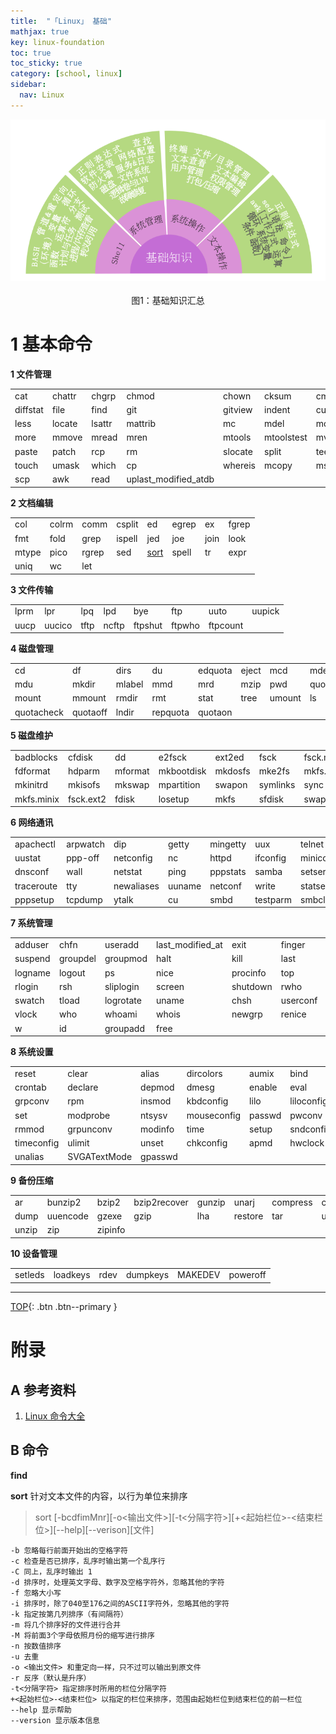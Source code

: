 ```yaml
---
title:  "「Linux」 基础"
mathjax: true
key: linux-foundation
toc: true
toc_sticky: true
category: [school, linux]
sidebar:
  nav: Linux
---
```

<span id="head"></span>

<!--more-->

<center class="half">
<img src="/assets/images/linux/survey.png">&emsp;<br>图1：基础知识汇总
</center>  

# 1 基本命令

**1 文件管理**    

| | | | | | | | |
| --- | --- | --- | --- | --- | --- | --- | --- |
| cat | chattr | chgrp | chmod | chown | cksum | cmp | diff |
| diffstat | file | find | git | gitview | indent | cut | ln |
| less | locate | lsattr | mattrib | mc | mdel  | mdir | mktemp |
| more | mmove | mread | mren | mtools | mtoolstest | mv | od |
| paste | patch | rcp | rm | slocate | split | tee | tmpwatch |
| touch | umask | which | cp | whereis | mcopy | mshowfat | rhmask |
| scp | awk | read | uplast_modified_atdb |

**2 文档编辑**   

| | | | | | | | |
| --- | --- | --- | --- | --- | --- | --- | --- |
| col | colrm | comm | csplit | ed | egrep | ex | fgrep |
| fmt | fold | grep | ispell | jed | joe | join | look |
| mtype | pico | rgrep | sed | [sort](#sort) | spell | tr | expr |
| uniq | wc | let |

**3 文件传输**    

| | | | | | | | |
| --- | --- | --- | --- | --- | --- | --- | --- |
| lprm | lpr | lpq | lpd | bye | ftp | uuto | uupick |
| uucp | uucico | tftp | ncftp | ftpshut | ftpwho | ftpcount |

**4 磁盘管理**  

| | | | | | | | |
| --- | --- | --- | --- | --- | --- | --- | --- |
| cd | df | dirs | du | edquota | eject | mcd | mdeltree |
| mdu | mkdir | mlabel | mmd | mrd | mzip | pwd | quota |
| mount | mmount | rmdir | rmt | stat | tree | umount | ls |
| quotacheck | quotaoff | lndir | repquota | quotaon |

**5 磁盘维护**  

| | | | | | | | |
| --- | --- | --- | --- | --- | --- | --- | --- |
| badblocks | cfdisk | dd | e2fsck | ext2ed | fsck | fsck.minix | fsconf |
| fdformat | hdparm | mformat | mkbootdisk | mkdosfs | mke2fs | mkfs.ext2 | mkfs.msdos |
| mkinitrd | mkisofs | mkswap | mpartition | swapon | symlinks | sync | mbadblocks |
| mkfs.minix | fsck.ext2 | fdisk | losetup | mkfs | sfdisk | swapoff |     

**6 网络通讯**  

| | | | | | | | |
| --- | --- | --- | --- | --- | --- | --- | --- |
| apachectl | arpwatch | dip | getty | mingetty | uux | telnet | uulog |
| uustat | ppp-off | netconfig | nc | httpd | ifconfig | minicom | mesg |
| dnsconf | wall | netstat | ping | pppstats | samba | setserial | talk |
| traceroute | tty | newaliases | uuname | netconf | write | statserial | efax |
| pppsetup | tcpdump | ytalk | cu | smbd | testparm | smbclient | shapecfg |

**7 系统管理**  

| | | | | | | | |
| --- | --- | --- | --- | --- | --- | --- | --- |
| adduser | chfn | useradd | last_modified_at | exit | finger | fwhios | sleep |
| suspend | groupdel | groupmod | halt | kill | last | lastb | login |
| logname | logout | ps | nice | procinfo | top | pstree | reboot |
| rlogin | rsh | sliplogin | screen | shutdown | rwho | sudo | gitps |
| swatch | tload | logrotate | uname | chsh | userconf | userdel | usermod |
| vlock | who | whoami | whois | newgrp | renice | su | skill |
| w | id | groupadd | free |

**8 系统设置**  

| | | | | | | | |
| --- | --- | --- | --- | --- | --- | --- | --- |
| reset | clear | alias | dircolors | aumix | bind | chroot | clock |
| crontab | declare | depmod | dmesg | enable | eval | export | pwunconv |
| grpconv | rpm | insmod | kbdconfig | lilo | liloconfig | lsmod | minfo |
| set | modprobe | ntsysv | mouseconfig | passwd | pwconv | rlast_modified_at | resize |
| rmmod | grpunconv | modinfo | time | setup | sndconfig | setenv | setconsole |
| timeconfig | ulimit | unset | chkconfig | apmd | hwclock | mkkickstart | fbset |
| unalias | SVGATextMode | gpasswd |


**9 备份压缩**  

| | | | | | | | |
| --- | --- | --- | --- | --- | --- | --- | --- |
| ar | bunzip2 | bzip2 | bzip2recover | gunzip | unarj | compress | cpio |
| dump | uuencode | gzexe | gzip | lha | restore | tar | uudecode |
| unzip | zip | zipinfo |

**10 设备管理**  

| | | | | | |
| --- | --- | --- | --- | --- | --- |
| setleds | loadkeys | rdev | dumpkeys | MAKEDEV | poweroff |

-------------------  
[TOP](#head){: .btn .btn--primary }



# 附录
## A 参考资料
1. [Linux 命令大全](https://www.runoob.com/linux/linux-command-manual.html)     

## B 命令
<span id='find'> **find** </span>


<span id='sort'> **sort** </span>
针对文本文件的内容，以行为单位来排序
>sort [-bcdfimMnr][-o<输出文件>][-t<分隔字符>][+<起始栏位>-<结束栏位>][--help][--verison][文件]

```
-b 忽略每行前面开始出的空格字符
-c 检查是否已排序，乱序时输出第一个乱序行
-C 同上，乱序时输出 1
-d 排序时，处理英文字母、数字及空格字符外，忽略其他的字符
-f 忽略大小写
-i 排序时，除了040至176之间的ASCII字符外，忽略其他的字符
-k 指定按第几列排序（有间隔符）
-m 将几个排序好的文件进行合并
-M 将前面3个字母依照月份的缩写进行排序
-n 按数值排序
-u 去重
-o <输出文件> 和重定向一样，只不过可以输出到原文件
-r 反序（默认是升序）
-t<分隔字符> 指定排序时所用的栏位分隔字符
+<起始栏位>-<结束栏位> 以指定的栏位来排序，范围由起始栏位到结束栏位的前一栏位
--help 显示帮助
--version 显示版本信息
```
